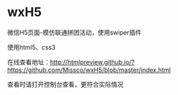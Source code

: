 # wxH5
微信H5页面-模仿联通拼团活动，使用swiper插件

使用html5、css3

在线查看地址：http://htmlpreview.github.io/?https://github.com/Missco/wxH5/blob/master/index.html

查看时请打开控制台查看，更符合实际情况
